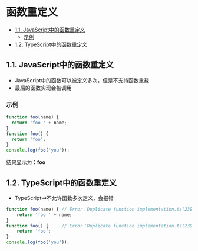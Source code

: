 # 函数重定义

- [1.1. JavaScript中的函数重定义](#11-javascript中的函数重定义)
  - [示例](#示例)
- [1.2. TypeScript中的函数重定义](#12-typescript中的函数重定义)

## 1.1. JavaScript中的函数重定义
- JavaScript中的函数可以被定义多次，但是不支持函数重载
- 最后的函数实现会被调用
### 示例
```javascript
function foo(name) {
  return 'foo ' + name;
}
function foo() {
  return 'foo';
}
console.log(foo('you'));
```
结果显示为：**foo**

## 1.2. TypeScript中的函数重定义
- TypeScript中不允许函数多次定义，会报错
```typescript
function foo(name) { // Error：Duplicate function implementation.ts(2393)
    return 'foo ' + name;
}
function foo() {     // Error：Duplicate function implementation.ts(2393)
    return 'foo';
}
console.log(foo('you'));
```
